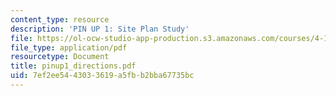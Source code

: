 ```yaml
---
content_type: resource
description: 'PIN UP 1: Site Plan Study'
file: https://ol-ocw-studio-app-production.s3.amazonaws.com/courses/4-184-architectural-design-workshops-computational-design-for-housing-spring-2002/7ef2ee5443033619a5fbb2bba67735bc_pinup1_directions.pdf
file_type: application/pdf
resourcetype: Document
title: pinup1_directions.pdf
uid: 7ef2ee54-4303-3619-a5fb-b2bba67735bc
---
```

